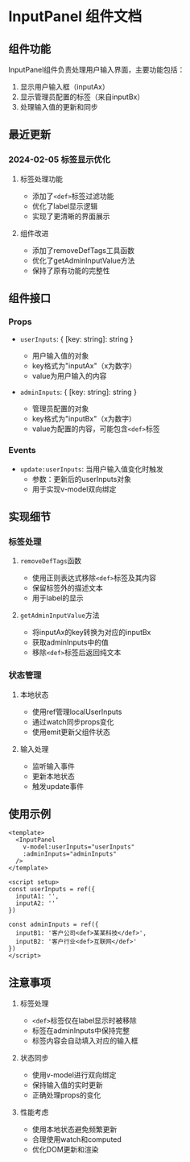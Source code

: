 # InputPanel 组件文档

## 组件功能

InputPanel组件负责处理用户输入界面，主要功能包括：
1. 显示用户输入框（inputAx）
2. 显示管理员配置的标签（来自inputBx）
3. 处理输入值的更新和同步

## 最近更新

### 2024-02-05 标签显示优化
1. 标签处理功能
   - 添加了`<def>`标签过滤功能
   - 优化了label显示逻辑
   - 实现了更清晰的界面展示

2. 组件改进
   - 添加了removeDefTags工具函数
   - 优化了getAdminInputValue方法
   - 保持了原有功能的完整性

## 组件接口

### Props
- `userInputs`: { [key: string]: string }
  * 用户输入值的对象
  * key格式为"inputAx"（x为数字）
  * value为用户输入的内容

- `adminInputs`: { [key: string]: string }
  * 管理员配置的对象
  * key格式为"inputBx"（x为数字）
  * value为配置的内容，可能包含`<def>`标签

### Events
- `update:userInputs`: 当用户输入值变化时触发
  * 参数：更新后的userInputs对象
  * 用于实现v-model双向绑定

## 实现细节

### 标签处理
1. `removeDefTags`函数
   - 使用正则表达式移除`<def>`标签及其内容
   - 保留标签外的描述文本
   - 用于label的显示

2. `getAdminInputValue`方法
   - 将inputAx的key转换为对应的inputBx
   - 获取adminInputs中的值
   - 移除`<def>`标签后返回纯文本

### 状态管理
1. 本地状态
   - 使用ref管理localUserInputs
   - 通过watch同步props变化
   - 使用emit更新父组件状态

2. 输入处理
   - 监听输入事件
   - 更新本地状态
   - 触发update事件

## 使用示例

```vue
<template>
  <InputPanel
    v-model:userInputs="userInputs"
    :adminInputs="adminInputs"
  />
</template>

<script setup>
const userInputs = ref({
  inputA1: '',
  inputA2: ''
})

const adminInputs = ref({
  inputB1: '客户公司<def>某某科技</def>',
  inputB2: '客户行业<def>互联网</def>'
})
</script>
```

## 注意事项

1. 标签处理
   - `<def>`标签仅在label显示时被移除
   - 标签在adminInputs中保持完整
   - 标签内容会自动填入对应的输入框

2. 状态同步
   - 使用v-model进行双向绑定
   - 保持输入值的实时更新
   - 正确处理props的变化

3. 性能考虑
   - 使用本地状态避免频繁更新
   - 合理使用watch和computed
   - 优化DOM更新和渲染
